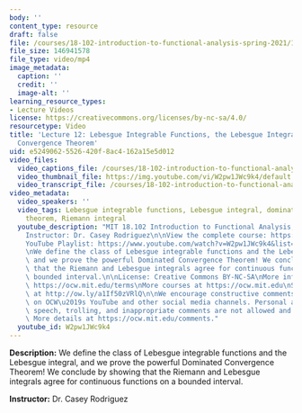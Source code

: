 ```yaml
---
body: ''
content_type: resource
draft: false
file: /courses/18-102-introduction-to-functional-analysis-spring-2021/18102-sp21-lecture-12_360p_16_9.mp4
file_size: 146941578
file_type: video/mp4
image_metadata:
  caption: ''
  credit: ''
  image-alt: ''
learning_resource_types:
- Lecture Videos
license: https://creativecommons.org/licenses/by-nc-sa/4.0/
resourcetype: Video
title: 'Lecture 12: Lebesgue Integrable Functions, the Lebesgue Integral and the Dominated
  Convergence Theorem'
uid: e5249062-5526-420f-8ac4-162a15e5d012
video_files:
  video_captions_file: /courses/18-102-introduction-to-functional-analysis-spring-2021/1-0K0EyhNPrh3EZk-qvui4uL8sVJrusPM_transcript.webvtt
  video_thumbnail_file: https://img.youtube.com/vi/W2pw1JWc9k4/default.jpg
  video_transcript_file: /courses/18-102-introduction-to-functional-analysis-spring-2021/1-0K0EyhNPrh3EZk-qvui4uL8sVJrusPM_transcript.pdf
video_metadata:
  video_speakers: ''
  video_tags: Lebesgue integrable functions, Lebesgue integral, dominated convergence
    theorem, Riemann integral
  youtube_description: "MIT 18.102 Introduction to Functional Analysis, Spring 2021\n\
    Instructor: Dr. Casey Rodriguez\n\nView the complete course: https://ocw.mit.edu/courses/18-102-introduction-to-functional-analysis-spring-2021/\n\
    YouTube Playlist: https://www.youtube.com/watch?v=W2pw1JWc9k4&list=PLUl4u3cNGP63micsJp_--fRAjZXPrQzW_&index=12\n\
    \nWe define the class of Lebesgue integrable functions and the Lebesgue integral,\
    \ and we prove the powerful Dominated Convergence Theorem! We conclude by showing\
    \ that the Riemann and Lebesgue integrals agree for continuous functions on a\
    \ bounded interval.\n\nLicense: Creative Commons BY-NC-SA\nMore information at\
    \ https://ocw.mit.edu/terms\nMore courses at https://ocw.mit.edu\nSupport OCW\
    \ at http://ow.ly/a1If50zVRlQ\n\nWe encourage constructive comments and discussion\
    \ on OCW\u2019s YouTube and other social media channels. Personal attacks, hate\
    \ speech, trolling, and inappropriate comments are not allowed and may be removed.\
    \ More details at https://ocw.mit.edu/comments."
  youtube_id: W2pw1JWc9k4
---
```

**Description:** We define the class of Lebesgue integrable functions and the Lebesgue integral, and we prove the powerful Dominated Convergence Theorem! We conclude by showing that the Riemann and Lebesgue integrals agree for continuous functions on a bounded interval.

**Instructor:** Dr. Casey Rodriguez